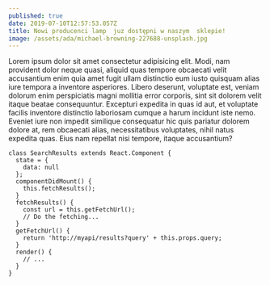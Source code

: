 ```yaml
---
published: true
date: 2019-07-10T12:57:53.057Z
title: Nowi producenci lamp  juz dostępni w naszym  sklepie!
image: /assets/ada/michael-browning-227688-unsplash.jpg
---
```

Lorem ipsum dolor sit amet consectetur adipisicing elit. Modi, nam provident dolor neque quasi, aliquid quas tempore obcaecati velit accusantium enim quia amet fugit ullam distinctio eum iusto quisquam alias iure tempora a inventore asperiores. Libero deserunt, voluptate est, veniam dolorum enim perspiciatis magni mollitia error corporis, sint sit dolorem velit itaque beatae consequuntur. Excepturi expedita in quas id aut, et voluptate facilis inventore distinctio laboriosam cumque a harum incidunt iste nemo. Eveniet iure non impedit similique consequatur hic quis pariatur dolorem dolore at, rem obcaecati alias, necessitatibus voluptates, nihil natus expedita quas. Eius nam repellat nisi tempore, itaque accusantium?



```
class SearchResults extends React.Component {
  state = {
    data: null
  };
  componentDidMount() {
    this.fetchResults();
  }
  fetchResults() {
    const url = this.getFetchUrl();
    // Do the fetching...
  }
  getFetchUrl() {
    return 'http://myapi/results?query' + this.props.query;
  }
  render() {
    // ...
  }
}
```
